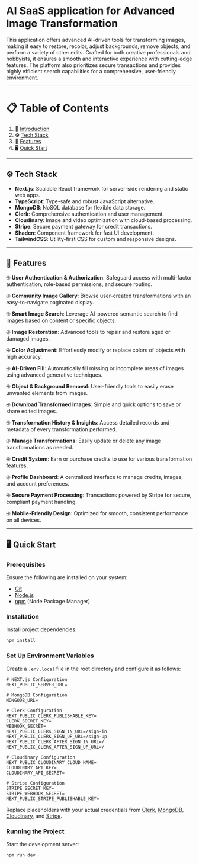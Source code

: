 # AI SaaS application for Advanced Image Transformation

This application offers advanced AI-driven tools for transforming images, making it easy to restore, recolor, adjust backgrounds, remove objects, and perform a variety of other edits. Crafted for both creative professionals and hobbyists, it ensures a smooth and interactive experience with cutting-edge features. The platform also prioritizes secure transactions and provides highly efficient search capabilities for a comprehensive, user-friendly environment.

---

# 📋 <a name="table">Table of Contents</a>

1. 🚀 [Introduction](#introduction)
2. ⚙️ [Tech Stack](#tech-stack)
3. 🎨 [Features](#features)
4. 🖥️ [Quick Start](#quick-start)

---

## <a name="tech-stack">⚙️ Tech Stack</a>

- **Next.js**: Scalable React framework for server-side rendering and static web apps.
- **TypeScript**: Type-safe and robust JavaScript alternative.
- **MongoDB**: NoSQL database for flexible data storage.
- **Clerk**: Comprehensive authentication and user management.
- **Cloudinary**: Image and video optimization with cloud-based processing.
- **Stripe**: Secure payment gateway for credit transactions.
- **Shadcn**: Component framework for fast UI development.
- **TailwindCSS**: Utility-first CSS for custom and responsive designs.

---

## <a name="features">🎨 Features</a>

🕀 **User Authentication & Authorization**: Safeguard access with multi-factor authentication, role-based permissions, and secure routing.

🕀 **Community Image Gallery**: Browse user-created transformations with an easy-to-navigate paginated display.

🕀 **Smart Image Search**: Leverage AI-powered semantic search to find images based on content or specific objects.

🕀 **Image Restoration**: Advanced tools to repair and restore aged or damaged images.

🕀 **Color Adjustment**: Effortlessly modify or replace colors of objects with high accuracy.

🕀 **AI-Driven Fill**: Automatically fill missing or incomplete areas of images using advanced generative techniques.

🕀 **Object & Background Removal**: User-friendly tools to easily erase unwanted elements from images.

🕀 **Download Transformed Images**: Simple and quick options to save or share edited images.

🕀 **Transformation History & Insights**: Access detailed records and metadata of every transformation performed.

🕀 **Manage Transformations**: Easily update or delete any image transformations as needed.

🕀 **Credit System**: Earn or purchase credits to use for various transformation features.

🕀 **Profile Dashboard**: A centralized interface to manage credits, images, and account preferences.

🕀 **Secure Payment Processing**: Transactions powered by Stripe for secure, compliant payment handling.

🕀 **Mobile-Friendly Design**: Optimized for smooth, consistent performance on all devices.

---

## <a name="quick-start">🖥️ Quick Start</a>

### **Prerequisites**

Ensure the following are installed on your system:

- [Git](https://git-scm.com/)
- [Node.js](https://nodejs.org/en)
- [npm](https://www.npmjs.com/) (Node Package Manager)

### **Installation**

Install project dependencies:

```bash
npm install
```

### **Set Up Environment Variables**

Create a `.env.local` file in the root directory and configure it as follows:

```env
# NEXT.js Configuration
NEXT_PUBLIC_SERVER_URL=

# MongoDB Configuration
MONGODB_URL=

# Clerk Configuration
NEXT_PUBLIC_CLERK_PUBLISHABLE_KEY=
CLERK_SECRET_KEY=
WEBHOOK_SECRET=
NEXT_PUBLIC_CLERK_SIGN_IN_URL=/sign-in
NEXT_PUBLIC_CLERK_SIGN_UP_URL=/sign-up
NEXT_PUBLIC_CLERK_AFTER_SIGN_IN_URL=/
NEXT_PUBLIC_CLERK_AFTER_SIGN_UP_URL=/

# Cloudinary Configuration
NEXT_PUBLIC_CLOUDINARY_CLOUD_NAME=
CLOUDINARY_API_KEY=
CLOUDINARY_API_SECRET=

# Stripe Configuration
STRIPE_SECRET_KEY=
STRIPE_WEBHOOK_SECRET=
NEXT_PUBLIC_STRIPE_PUBLISHABLE_KEY=
```

Replace placeholders with your actual credentials from [Clerk](https://clerk.com/), [MongoDB](https://www.mongodb.com/), [Cloudinary](https://cloudinary.com/), and [Stripe](https://stripe.com).

### **Running the Project**

Start the development server:

```bash
npm run dev
